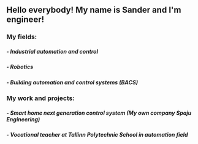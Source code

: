 ## Hello everybody! My name is Sander and I'm engineer!

### My fields:
##### - Industrial automation and control
##### - Robotics
##### - Building automation and control systems (BACS)

### My work and projects:
##### - Smart home next generation control system (My own company Spaju Engineering)
##### - Vocational teacher at Tallinn Polytechnic School in automation field
